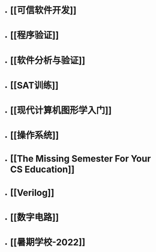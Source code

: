 - # [[可信软件开发]]
- # [[程序验证]]
- # [[软件分析与验证]]
- # [[SAT训练]]
- # [[现代计算机图形学入门]]
- # [[操作系统]]
- # [[The Missing Semester For Your CS Education]]
- # [[Verilog]]
- # [[数字电路]]
- # [[暑期学校-2022]]